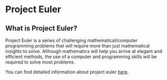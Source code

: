 # Project Euler

## What is Project Euler?
  Project Euler is a series of challenging mathematical/computer programming problems that will require more than just mathematical insights to solve. Although mathematics will help you   arrive at elegant and efficient methods, the use of a computer and programming skills will be required to solve most problems.

  You can find detailed information about project euler [here](https://projecteuler.net/).
